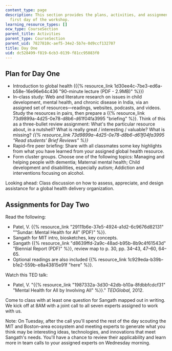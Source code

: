 ```yaml
---
content_type: page
description: This section provides the plans, activities, and assignments for the
  first day of the workshop.
learning_resource_types: []
ocw_type: CourseSection
parent_title: Activities
parent_type: CourseSection
parent_uid: 7827810c-aef5-34e2-5b7e-0d9ccf132707
title: Day One
uid: dc528499-f819-6cb3-0139-f81cc95083f0
---
```


Plan for Day One
----------------

*   Introduction to global health ({{% resource_link 1d30ee4c-7be3-ed6a-b58e-16e96e64c436 "90-minute lecture (PDF - 2.9MB)" %}})
*   In–class study: Web and literature research on issues in child development, mental health, and chronic disease in India, via an assigned set of resources—readings, websites, podcasts, and videos. Study the resources in pairs, then prepare a {{% resource_link 73d9899a-4d25-0e78-d8b6-d61f04fa3995 "briefing" %}}. Think of this as a three-bullet review assignment: What's the particular resource about, in a nutshell? What is really great / interesting / valuable? What is missing? _{{% resource_link 73d9899a-4d25-0e78-d8b6-d61f04fa3995 "Read students' Brief Reviews" %}}_
*   Rapid–fire peer briefing: Share with all classmates some key highlights from what you have learned from your assigned global health resource. 
*   Form cluster groups. Choose one of the following topics: Managing and helping people with dementia; Maternal mental health; Child development and disabilities, especially autism; Addiction and interventions focusing on alcohol.

Looking ahead: Class discussion on how to assess, appreciate, and design assistance for a global health delivery organization.

Assignments for Day Two
-----------------------

Read the following:

*   Patel, V. {{% resource_link "29111b6e-37e5-4924-a1d2-6c9676d82131" "\"Sundar: Mental Health for All\" (PDF)" %}}.
*   Sangath for MIT intro, biosketches, key concepts.
*   Sangath {{% resource_link "d8639ffd-2a9c-48ad-b95b-8b9c4f61543d" "Biennial Report (PDF)" %}}, review map to p. 30, pp. 34–43, 47–60, 64–65.
*   Optional readings are also included {{% resource_link 1c929eda-b39b-b1e2-559b-e8a43815e91f "here" %}}.

Watch this TED talk:

*   Patel, V. "{{% resource_link "1987332a-3d30-42db-b10a-8fdbbfcdcf31" "Mental Health for All by Involving All" %}}." _TEDGlobal,_ 2012.

Come to class with at least one question for Sangath mapped out in writing. We kick off at 8AM with a joint call to all seven experts assigned to work with us.

Note: On Tuesday, after the call you'll spend the rest of the day scouting the MIT and Boston–area ecosystem and meeting experts to generate what you think may be interesting ideas, technologies, and innovations that meet Sangath's needs. You'll have a chance to review their applicability and learn more in team calls to your assigned experts on Wednesday morning.